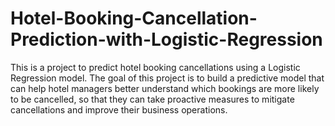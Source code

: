 # Hotel-Booking-Cancellation-Prediction-with-Logistic-Regression
This is a project to predict hotel booking cancellations using a Logistic Regression model. The goal of this project is to build a predictive model that can help hotel managers better understand which bookings are more likely to be cancelled, so that they can take proactive measures to mitigate cancellations and improve their business operations.
